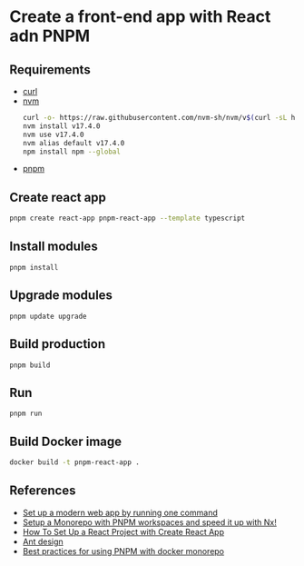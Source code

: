 # Create a front-end app with React adn PNPM


## Requirements

* [curl](https://help.ubidots.com/en/articles/2165289-learn-how-to-install-run-curl-on-windows-macosx-linux)
* [nvm](https://github.com/nvm-sh/nvm#install--update-script)
  ```bash
  curl -o- https://raw.githubusercontent.com/nvm-sh/nvm/v$(curl -sL https://api.github.com/repos/nvm-sh/nvm/releases/latest  | grep '"tag_name":' | awk -F '"' '{printf("%s",$4)}' | cut -c 2-)/install.sh | bash
  nvm install v17.4.0
  nvm use v17.4.0
  nvm alias default v17.4.0
  npm install npm --global
  ```
* [pnpm](https://pnpm.io/installation)


## Create react app
```bash
pnpm create react-app pnpm-react-app --template typescript
```

## Install modules

```
pnpm install
```

## Upgrade modules
```
pnpm update upgrade
```

## Build production

```
pnpm build
```

## Run

```
pnpm run
```

## Build Docker image

```bash
docker build -t pnpm-react-app .
```

## References

* [Set up a modern web app by running one command](https://github.com/facebook/create-react-app)
* [Setup a Monorepo with PNPM workspaces and speed it up with Nx!](https://blog.nrwl.io/setup-a-monorepo-with-pnpm-workspaces-and-speed-it-up-with-nx-bc5d97258a7e)
* [How To Set Up a React Project with Create React App](https://www.digitalocean.com/community/tutorials/how-to-set-up-a-react-project-with-create-react-app)
* [Ant design](https://ant.design/docs/react/use-in-typescript)
* [Best practices for using PNPM with docker monorepo](https://github.com/pnpm/pnpm/issues/3114)
